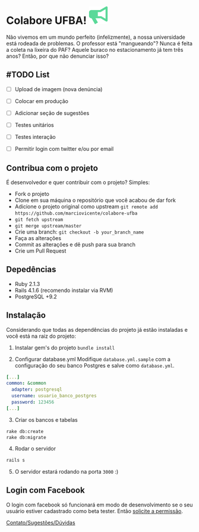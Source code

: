 **Colabore UFBA!** ![Colabore UFBA Bulhorn!](https://raw.githubusercontent.com/marciovicente/colabore-ufba/master/app/assets/images/bullhorn.png?token=AA-XzZSw8YfP8znk1IvYShIzXbi1LWLuks5UvsPRwA%3D%3D)
==================

Não vivemos em um mundo perfeito (infelizmente), a nossa universidade está rodeada de problemas. O professor está "mangueando"? Nunca é feita a coleta na lixeira do PAF? Aquele buraco no estacionamento já tem três anos? Então, por que não denunciar isso?

**#TODO List**
----
- [ ] Upload de imagem (nova denúncia)
- [ ] Colocar em produção
- [ ] Adicionar seção de sugestões
- [ ] Testes unitários
- [ ] Testes interação
- [ ] Permitir login com twitter e/ou por email


**Contribua com o projeto**
----
É desenvolvedor e quer contribuir com o projeto? Simples:

- Fork o projeto
- Clone em sua máquina o repositório que você acabou de dar fork
- Adicione o projeto original como upstream `git remote add https://github.com/marciovicente/colabore-ufba`
- `git fetch upstream`
- `git merge upstream/master`
- Crie uma branch: `git checkout -b your_branch_name`
- Faça as alterações
- Commit as alterações e dê push para sua branch
- Crie um Pull Request

**Depedências**
----
- Ruby 2.1.3
- Rails 4.1.6 (recomendo instalar via RVM)
- PostgreSQL +9.2
 
**Instalação**
----
Considerando que todas as dependências do projeto já estão instaladas e você está na raiz do projeto:

1) Instalar gem's do projeto
```bundle install```

2) Configurar database.yml
Modifique `database.yml.sample` com a configuração do seu banco Postgres e salve como `database.yml`. 
```yml
[...]
common: &common
  adapter: postgresql
  username: usuario_banco_postgres
  password: 123456
[...]
```

3) Criar os bancos e tabelas
```shell
rake db:create
rake db:migrate
```

4) Rodar o servidor
```ruby
rails s 
```

5) O servidor estará rodando na porta `3000` :)


Login com Facebook
------
O login com facebook só funcionará em modo de desenvolvimento se o seu usuário estiver cadastrado como beta tester. Então [solicite a permissão](mailto:marciovicente.filho@gmail.com).

[Contato/Sugestões/Dúvidas](mailto:marciovicente.filho@gmail.com)



